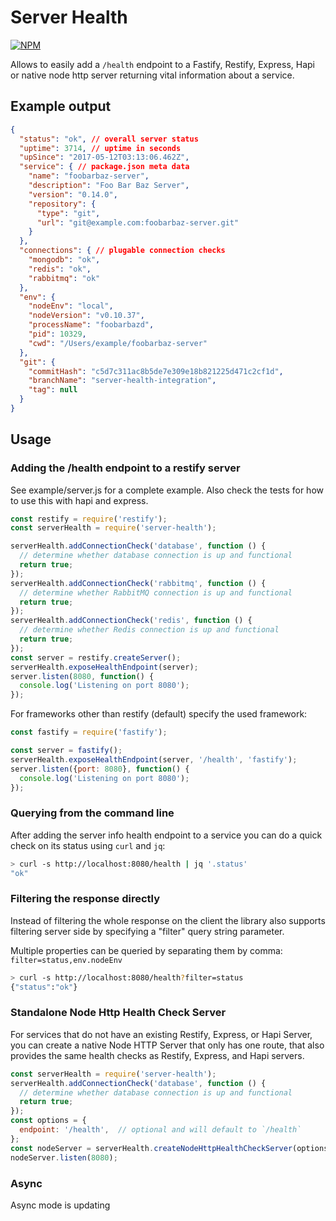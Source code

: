 # Server Health

[![NPM](https://nodei.co/npm/server-health.png?downloads=true)](https://nodei.co/npm/server-health/)

Allows to easily add a `/health` endpoint to a Fastify, Restify, Express, Hapi
or native node http server returning vital information about a service.

## Example output

```json
{
  "status": "ok", // overall server status
  "uptime": 3714, // uptime in seconds
  "upSince": "2017-05-12T03:13:06.462Z",
  "service": { // package.json meta data
    "name": "foobarbaz-server",
    "description": "Foo Bar Baz Server",
    "version": "0.14.0",
    "repository": {
      "type": "git",
      "url": "git@example.com:foobarbaz-server.git"
    }
  },
  "connections": { // plugable connection checks
    "mongodb": "ok",
    "redis": "ok",
    "rabbitmq": "ok"
  },
  "env": {
    "nodeEnv": "local",
    "nodeVersion": "v0.10.37",
    "processName": "foobarbazd",
    "pid": 10329,
    "cwd": "/Users/example/foobarbaz-server"
  },
  "git": {
    "commitHash": "c5d7c311ac8b5de7e309e18b821225d471c2cf1d",
    "branchName": "server-health-integration",
    "tag": null
  }
}
```

## Usage

### Adding the /health endpoint to a restify server

See example/server.js for a complete example. Also check the tests for how to use this with hapi and express.

```js
const restify = require('restify');
const serverHealth = require('server-health');

serverHealth.addConnectionCheck('database', function () {
  // determine whether database connection is up and functional
  return true;
});
serverHealth.addConnectionCheck('rabbitmq', function () {
  // determine whether RabbitMQ connection is up and functional
  return true;
});
serverHealth.addConnectionCheck('redis', function () {
  // determine whether Redis connection is up and functional
  return true;
});
const server = restify.createServer();
serverHealth.exposeHealthEndpoint(server);
server.listen(8080, function() {
  console.log('Listening on port 8080');
});
```

For frameworks other than restify (default) specify the used framework:

```js
const fastify = require('fastify');

const server = fastify();
serverHealth.exposeHealthEndpoint(server, '/health', 'fastify');
server.listen({port: 8080}, function() {
  console.log('Listening on port 8080');
});
```

### Querying from the command line

After adding the server info health endpoint to a service you can do a quick check
on its status using `curl` and `jq`:

```bash
> curl -s http://localhost:8080/health | jq '.status'
"ok"
```

### Filtering the response directly

Instead of filtering the whole response on the client the library also supports
filtering server side by specifying a "filter" query string parameter.

Multiple properties can be queried by separating them by comma: `filter=status,env.nodeEnv`

```bash
> curl -s http://localhost:8080/health?filter=status
{"status":"ok"}
```

### Standalone Node Http Health Check Server

For services that do not have an existing Restify, Express, or Hapi Server, you can create a
native Node HTTP Server that only has one route, that also provides the same health
checks as Restify, Express, and Hapi servers.

```javascript
const serverHealth = require('server-health');
serverHealth.addConnectionCheck('database', function () {
  // determine whether database connection is up and functional
  return true;
});
const options = {
  endpoint: '/health',  // optional and will default to `/health`
};
const nodeServer = serverHealth.createNodeHttpHealthCheckServer(options);
nodeServer.listen(8080);
```

### Async

Async mode is updating

